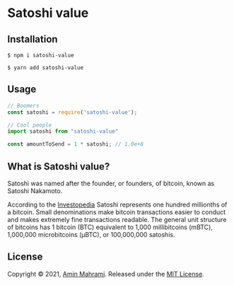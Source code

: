 # Satoshi value

## Installation

```shell
$ npm i satoshi-value
```
```shell
$ yarn add satoshi-value
```
## Usage
```js
// Boomers
const satoshi = require('satoshi-value');

// Cool people
import satoshi from "satoshi-value"

const amountToSend = 1 * satoshi; // 1.0e+8
```


## What is Satoshi value?

Satoshi was named after the founder, or founders, of bitcoin, known as Satoshi Nakamoto.

According to the [Investopedia](https://www.investopedia.com/terms/s/satoshi.asp) Satoshi represents one hundred millionths of a bitcoin. Small denominations make bitcoin transactions easier to conduct and makes extremely fine transactions readable. The general unit structure of bitcoins has 1 bitcoin (BTC) equivalent to 1,000 millibitcoins (mBTC), 1,000,000 microbitcoins (μBTC), or 100,000,000 satoshis.


## License
Copyright © 2021, [Amin Mahrami](https://github.com/aminmahrami). Released under the [MIT License](https://github.com/aminmahrami/satoshi-value/blob/master/LICENSE).